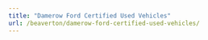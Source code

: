 ```yaml
---
title: "Damerow Ford Certified Used Vehicles"
url: /beaverton/damerow-ford-certified-used-vehicles/
---
```

